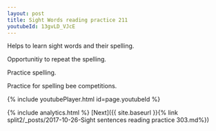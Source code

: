 ```yaml
---
layout: post
title: Sight Words reading practice 211
youtubeId: 13gvLD_VJcE
---
```

 
 
Helps to learn sight words and their spelling.

Opportunitiy to repeat the spelling. 

Practice spelling. 
 
Practice for spelling bee competitions. 
 
{% include youtubePlayer.html id=page.youtubeId %}
 
 
{% include analytics.html %} 
[Next]({{ site.baseurl }}{% link  split2/_posts/2017-10-26-Sight sentences reading practice 303.md%})
 
